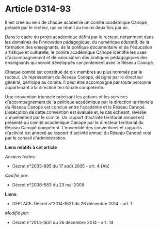 # Article D314-93

Il est créé au sein de chaque académie un comité académique Canopé, présidé par le recteur, qui se réunit au moins deux fois
par an. 

Dans le cadre du projet académique défini par le recteur, notamment dans les domaines de l'innovation pédagogique, du
numérique éducatif, de la formation des enseignants, de la politique documentaire et de l'éducation artistique et culturelle,
le comité académique Canopé identifie les axes d'accompagnement et de valorisation des pratiques pédagogiques des enseignants
qui seront développés conjointement avec le Réseau Canopé. 

Chaque comité est constitué de dix membres au plus nommés par le recteur. Un représentant du Réseau Canopé, désigné par le
directeur général, participe au comité. Il peut être accompagné par toute personne appartenant à la direction territoriale
compétente. 

Une convention triennale précisant les actions et les services d'accompagnement de la politique académique par la direction
territoriale du Réseau Canopé est conclue entre l'académie et le Réseau Canopé. L'exécution de cette convention est évaluée
et, le cas échéant, révisée annuellement par le comité. Un rapport d'activité territorial annuel est présenté au comité
académique Canopé par le directeur territorial du Réseau Canopé compétent. L'ensemble des conventions et rapports d'activité
est annexé au rapport d'activité annuel du Réseau Canopé voté par le conseil d'administration.

**Liens relatifs à cet article**

_Anciens textes_:

  - Décret n°2005-995 du 17 août 2005 - art. 4 (Ab)

_Codifié par_:

  - Décret n°2006-583 du 23 mai 2006

**Liens**:

  - DEPLACE: Décret n°2014-1631 du 26 décembre 2014 - art. 1

_Modifié par_:

  - Décret n°2014-1631 du 26 décembre 2014 - art. 14
